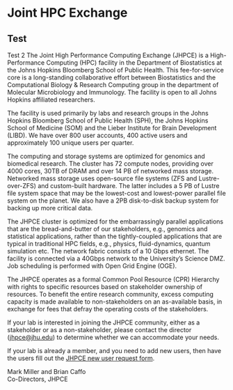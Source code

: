 # Joint HPC Exchange

## Test
Test 2
The Joint High Performance Computing Exchange (JHPCE) is a
High-Performance Computing (HPC) facility in the Department of
Biostatistics at the Johns Hopkins Bloomberg School of Public
Health. This fee-for-service core is a long-standing collaborative
effort between Biostatistics and the Computational Biology & Research
Computing group in the department of Molecular Microbiology and
Immunology. The facility is open to all Johns Hopkins affiliated
researchers.

The facility is used primarily by labs and research groups in the
Johns Hopkins Bloomberg School of Public Health (SPH), the Johns
Hopkins School of Medicine (SOM) and the Lieber Institute for Brain
Development (LIBD). We have over 800 user accounts, 400 active users
and approximately 100 unique users per quarter.

The computing and storage systems are optimized for genomics and
biomedical research. The cluster has 72 compute nodes, providing over
4000 cores, 30TB of DRAM and over 14 PB of networked mass
storage. Networked mass storage uses open-source file systems (ZFS and
Lustre-over-ZFS) and custom-built hardware. The latter includes a 5 PB
of Lustre file system space that may be the lowest-cost and
lowest-power parallel file system on the planet. We also have a 2PB
disk-to-disk backup system for backing up more critical data.

The JHPCE cluster is optimized for the embarrassingly parallel
applications that are the bread-and-butter of our stakeholders, e.g.,
genomics and statistical applications, rather than the tightly-coupled
applications that are typical in traditional HPC fields, e.g.,
physics, fluid-dynamics, quantum simulation etc. The network fabric
consists of a 10 Gbps ethernet. The facility is connected via a 40Gbps
network to the University’s Science DMZ. Job scheduling is performed
with Open Grid Engine (OGE).

The JHPCE operates as a formal Common Pool Resource (CPR) Hierarchy
with rights to specific resources based on stakeholder ownership of
resources. To benefit the entire research community, excess computing
capacity is made available to non-stakeholders on an as-available
basis, in exchange for fees that defray the operating costs of the
stakeholders.

If your lab is interested in joining the JHPCE community, either as a
stakeholder or as a non-stakeholder, please contact the director
(jhpce@jhu.edu) to determine whether we can accommodate your needs.

If your lab is already a member, and you need to add new users, then
have the users fill out the [JHPCE new user request
form](https://jhpce.jhu.edu/register/new-user-request/).

Mark Miller and Brian Caffo  
Co-Directors, JHPCE


